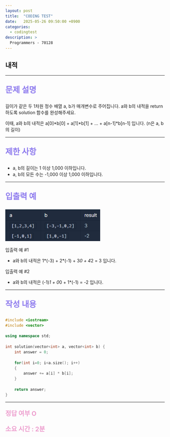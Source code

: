 ```yaml
---
layout: post
title:  "CODING TEST"
date:   2025-05-26 09:50:00 +0900
categories:
  - codingtest
description: >
  Programmers - 70128
---
```

## 내적

---

<p style = "color:#8f7cee; font-size:25px; font-weight:bold">
문제 설명
</p>

길이가 같은 두 1차원 정수 배열 a, b가 매개변수로 주어집니다. a와 b의 내적을 return 하도록 solution 함수를 완성해주세요.

이때, a와 b의 내적은 a[0]*b[0] + a[1]*b[1] + ... + a[n-1]*b[n-1] 입니다. (n은 a, b의 길이)

---
<p style = "color:#8f7cee; font-size:25px; font-weight:bold">
제한 사항
</p>

- a, b의 길이는 1 이상 1,000 이하입니다.
- a, b의 모든 수는 -1,000 이상 1,000 이하입니다.

---

<p style = "color:#8f7cee; font-size:25px; font-weight:bold">
입출력 예
</p>

<img src = "../../assets/img/codingtest/70128.png" width = "300" height = "100">

입출력 예 #1
- a와 b의 내적은 1*(-3) + 2*(-1) + 3*0 + 4*2 = 3 입니다.

입출력 예 #2
- a와 b의 내적은 (-1)*1 + 0*0 + 1*(-1) = -2 입니다.

---

<p style = "color:#8f7cee; font-size:25px; font-weight:bold">
작성 내용
</p>

```C++
#include <iostream>
#include <vector>

using namespace std;

int solution(vector<int> a, vector<int> b) {
    int answer = 0;
    
    for(int i=0; i<a.size(); i++)
    {
        answer += a[i] * b[i];
    }
    
    return answer;
}
```

---

<p style = "color:#ed9ece; font-size:20px; font-weight:bold">
정답 여부 O
</p>

<p style = "color:#ed9ece; font-size:20px; font-weight:bold">
소요 시간 : 2분
</p>

